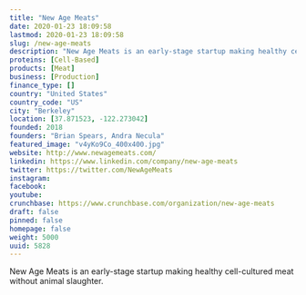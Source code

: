```yaml
---
title: "New Age Meats"
date: 2020-01-23 18:09:58
lastmod: 2020-01-23 18:09:58
slug: /new-age-meats
description: "New Age Meats is an early-stage startup making healthy cell-cultured meat without animal&nbsp;slaughter."
proteins: [Cell-Based]
products: [Meat]
business: [Production]
finance_type: []
country: "United States"
country_code: "US"
city: "Berkeley"
location: [37.871523, -122.273042]
founded: 2018
founders: "Brian Spears, Andra Necula"
featured_image: "v4yKo9Co_400x400.jpg"
website: http://www.newagemeats.com/
linkedin: https://www.linkedin.com/company/new-age-meats
twitter: https://twitter.com/NewAgeMeats
instagram: 
facebook: 
youtube: 
crunchbase: https://www.crunchbase.com/organization/new-age-meats
draft: false
pinned: false
homepage: false
weight: 5000
uuid: 5828
---
```

New Age Meats is an early-stage startup making healthy cell-cultured meat without animal&nbsp;slaughter.
